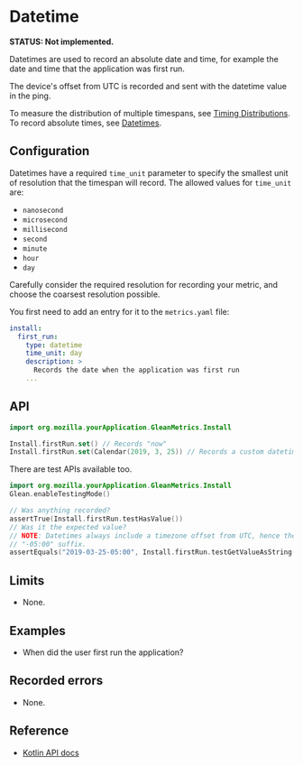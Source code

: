 # Datetime

**STATUS: Not implemented.**

Datetimes are used to record an absolute date and time, for example the date and
time that the application was first run.

The device's offset from UTC is recorded and sent with the datetime value in the
ping.

To measure the distribution of multiple timespans, see [Timing
Distributions](timing_distribution.md). To record absolute times, see
[Datetimes](datetime.md).

## Configuration

Datetimes have a required `time_unit` parameter to specify the smallest unit
of resolution that the timespan will record. The allowed values for `time_unit` are:

   - `nanosecond`
   - `microsecond`
   - `millisecond`
   - `second`
   - `minute`
   - `hour`
   - `day`

Carefully consider the required resolution for recording your metric, and choose
the coarsest resolution possible.

You first need to add an entry for it to the `metrics.yaml` file:

```YAML
install:
  first_run:
    type: datetime 
    time_unit: day 
    description: >
      Records the date when the application was first run
    ...
```

## API

```Kotlin
import org.mozilla.yourApplication.GleanMetrics.Install

Install.firstRun.set() // Records "now"
Install.firstRun.set(Calendar(2019, 3, 25)) // Records a custom datetime
```

There are test APIs available too.

```Kotlin
import org.mozilla.yourApplication.GleanMetrics.Install
Glean.enableTestingMode()

// Was anything recorded?
assertTrue(Install.firstRun.testHasValue())
// Was it the expected value?
// NOTE: Datetimes always include a timezone offset from UTC, hence the 
// "-05:00" suffix.
assertEquals("2019-03-25-05:00", Install.firstRun.testGetValueAsString())
```

## Limits

* None.

## Examples

* When did the user first run the application?

## Recorded errors

* None.

## Reference

* [Kotlin API
  docs](../../../javadoc/glean/mozilla.telemetry.glean.private/-datetime-metric-type/index.html)
